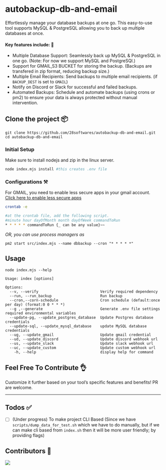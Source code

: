# autobackup-db-and-email

Effortlessly manage your database backups at one go. This easy-to-use tool supports MySQL & PostgreSQL allowing you to back up multiple databases at once.

#### Key features include: 🚀

- Multiple Database Support: Seamlessly back up MySQL & PostgreSQL in one go. (Note: For now we support MySQL and PostgreSQl.)
- Support for GMAIL,S3 BUCKET for storing the backup. (Backups are transfered in zip format, reducing backup size.)
- Multiple Email Recipients: Send backups to multiple email recipients. (if `BACKUP_DEST` is set to `GMAIL`)
- Notify on Discord or Slack for successful and failed backups.
- Automated Backups: Schedule and automate backups (using crons or pm2) to ensure your data is always protected without manual intervention.

## Clone the project 📦

```
git clone https://github.com/28softwares/autobackup-db-and-email.git
cd autobackup-db-and-email
```

### Initial Setup

Make sure to install nodejs and zip in the linux server.

```bash
node index.mjs install #this creates .env file
```

### Configurations ⚒️

For GMAIL, you need to enable less secure apps in your gmail account. [Click here to enable less secure apps](https://myaccount.google.com/lesssecureapps)

```bash
crontab -e

#at the crontab file, add the following script.
#minute hour dayOfMonth month dayOfWeek commandToRun
* * * * * commandToRun {_ can be any value}~~
```

_OR, you can use process managers as_

```
pm2 start src/index.mjs --name dbbackup --cron "* * * * *"
```


## Usage
```
node index.mjs --help

Usage: index [options]

Options:
  --v, --verify                            Verify required dependency
  --run, --run_backup                      Run backup
  --cron,--corn-schedule                   Cron schedule (default:once per day) (format:0 0 * * *)
  --g ,--generate                          Generate .env file settings required environmental variables
  --update-pg, --update_postgres_database  Update Postgres database credentials
  --update-sql, --update_mysql_database    update MySQL database credentials
  --ug, --update_gmail                     Update gmail credential
  --ud, --update_discord                   Update discord webhook url
  --us, --update_slack                     Update slack webhook url
  --uc, --update_custom                    Update custom webhook url
    -h, --help                             display help for command
```


## Feel Free To Contribute 👌

Customize it further based on your tool’s specific features and benefits! PR are welcome.

---

## Todos ✅

- [ ] (Under progress) To make project CLI Based (Since we have `scripts/dump_data_for_test.sh` which we have to do manually, but if we can make cli based from `index.sh` then it will be more user friendly; by providing flags)

## Contributors 🤝

<a href = "https://github.com/28softwares/autobackup-db-and-email">
  <img src = "https://contrib.rocks/image?repo=28softwares/autobackup-db-and-email"/>
</a>
